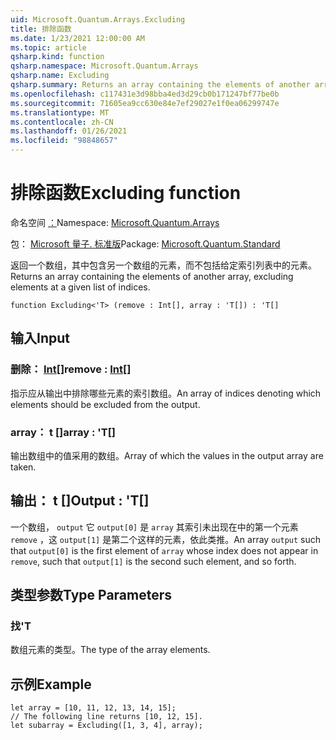 ```yaml
---
uid: Microsoft.Quantum.Arrays.Excluding
title: 排除函数
ms.date: 1/23/2021 12:00:00 AM
ms.topic: article
qsharp.kind: function
qsharp.namespace: Microsoft.Quantum.Arrays
qsharp.name: Excluding
qsharp.summary: Returns an array containing the elements of another array, excluding elements at a given list of indices.
ms.openlocfilehash: c117431e3d98bba4ed3d29cb0b171247bf77be0b
ms.sourcegitcommit: 71605ea9cc630e84e7ef29027e1f0ea06299747e
ms.translationtype: MT
ms.contentlocale: zh-CN
ms.lasthandoff: 01/26/2021
ms.locfileid: "98848657"
---
```

# <a name="excluding-function"></a><span data-ttu-id="10797-102">排除函数</span><span class="sxs-lookup"><span data-stu-id="10797-102">Excluding function</span></span>

<span data-ttu-id="10797-103">命名空间 [：](xref:Microsoft.Quantum.Arrays)</span><span class="sxs-lookup"><span data-stu-id="10797-103">Namespace: [Microsoft.Quantum.Arrays](xref:Microsoft.Quantum.Arrays)</span></span>

<span data-ttu-id="10797-104">包： [Microsoft 量子. 标准版](https://nuget.org/packages/Microsoft.Quantum.Standard)</span><span class="sxs-lookup"><span data-stu-id="10797-104">Package: [Microsoft.Quantum.Standard](https://nuget.org/packages/Microsoft.Quantum.Standard)</span></span>


<span data-ttu-id="10797-105">返回一个数组，其中包含另一个数组的元素，而不包括给定索引列表中的元素。</span><span class="sxs-lookup"><span data-stu-id="10797-105">Returns an array containing the elements of another array, excluding elements at a given list of indices.</span></span>

```qsharp
function Excluding<'T> (remove : Int[], array : 'T[]) : 'T[]
```


## <a name="input"></a><span data-ttu-id="10797-106">输入</span><span class="sxs-lookup"><span data-stu-id="10797-106">Input</span></span>

### <a name="remove--int"></a><span data-ttu-id="10797-107">删除： [Int](xref:microsoft.quantum.lang-ref.int)[]</span><span class="sxs-lookup"><span data-stu-id="10797-107">remove : [Int](xref:microsoft.quantum.lang-ref.int)[]</span></span>

<span data-ttu-id="10797-108">指示应从输出中排除哪些元素的索引数组。</span><span class="sxs-lookup"><span data-stu-id="10797-108">An array of indices denoting which elements should be excluded from the output.</span></span>


### <a name="array--t"></a><span data-ttu-id="10797-109">array： t []</span><span class="sxs-lookup"><span data-stu-id="10797-109">array : 'T[]</span></span>

<span data-ttu-id="10797-110">输出数组中的值采用的数组。</span><span class="sxs-lookup"><span data-stu-id="10797-110">Array of which the values in the output array are taken.</span></span>



## <a name="output--t"></a><span data-ttu-id="10797-111">输出： t []</span><span class="sxs-lookup"><span data-stu-id="10797-111">Output : 'T[]</span></span>

<span data-ttu-id="10797-112">一个数组， `output` 它 `output[0]` 是 `array` 其索引未出现在中的第一个元素 `remove` ，这 `output[1]` 是第二个这样的元素，依此类推。</span><span class="sxs-lookup"><span data-stu-id="10797-112">An array `output` such that `output[0]` is the first element of `array` whose index does not appear in `remove`, such that `output[1]` is the second such element, and so forth.</span></span>

## <a name="type-parameters"></a><span data-ttu-id="10797-113">类型参数</span><span class="sxs-lookup"><span data-stu-id="10797-113">Type Parameters</span></span>

### <a name="t"></a><span data-ttu-id="10797-114">找</span><span class="sxs-lookup"><span data-stu-id="10797-114">'T</span></span>

<span data-ttu-id="10797-115">数组元素的类型。</span><span class="sxs-lookup"><span data-stu-id="10797-115">The type of the array elements.</span></span>

## <a name="example"></a><span data-ttu-id="10797-116">示例</span><span class="sxs-lookup"><span data-stu-id="10797-116">Example</span></span>

```qsharp
let array = [10, 11, 12, 13, 14, 15];
// The following line returns [10, 12, 15].
let subarray = Excluding([1, 3, 4], array);
```